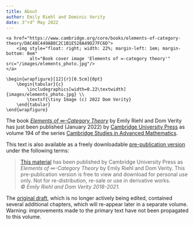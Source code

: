 ```yaml
---
title: About
author: Emily Riehl and Dominic Verity
date: 3^rd^ May 2022
---
```


```{=html}
<a href="https://www.cambridge.org/core/books/elements-of-category-theory/DAC48C449AB8C2C1B1E528A49D27FC6D">
    <img style="float: right; width: 22%; margin-left: 1em; margin-bottom: 0em"
         alt="Book cover image 'Elements of ∞-category theory'" src="/images/elements_photo.jpg"/>
</a>
```

```{=latex}
\begin{wrapfigure}[12]{r}[0.5cm]{0pt}
    \begin{tabular}{c}
        \includegraphics[width=0.22\textwidth]{images/elements_photo.jpg} \\
        \textsf{\tiny Image (c) 2022 Dom Verity}
    \end{tabular}
\end{wrapfigure}
```

The book [*Elements of ∞-Category Theory*](https://www.cambridge.org/core/books/elements-of-category-theory/DAC48C449AB8C2C1B1E528A49D27FC6D) by Emily Riehl and Dom Verity has just been published (January 2022) by [Cambridge University Press](https://www.cambridge.org) as volume 194 of the series [Cambridge Studies in Advanced Mathematics](https://www.cambridge.org/core/series/cambridge-studies-in-advanced-mathematics/0A5F361E5A5E9D3EFE58F53613C0D307). 

<!--more-->

This text is also available as a freely downloadable [pre-publication version](/elements.pdf) under the following terms:

> [This material](/elements.pdf) has been published by Cambridge University Press as *Elements of ∞-Category Theory* by Emily Riehl and Dom Verity. This pre-publication version is free to view and download for personal use only. Not for re-distribution, re-sale or use in derivative works.\
> *© Emily Riehl and Dom Verity 2018-2021.*

The [original draft](/more-elements.pdf), which is no longer actively being edited, contained several additional chapters, which will re-appear later in a separate volume. Warning: improvements made to the primary text have not been propagated to this volume.


